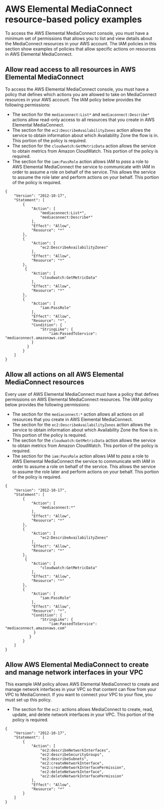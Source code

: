 # AWS Elemental MediaConnect resource\-based policy examples<a name="security_iam_resource-based-policy-examples"></a>

To access the AWS Elemental MediaConnect console, you must have a minimum set of permissions that allows you to list and view details about the MediaConnect resources in your AWS account\. The IAM policies in this section show examples of policies that allow specific actions on resources in AWS Elemental MediaConnect\.

## Allow read access to all resources in AWS Elemental MediaConnect<a name="iam-policy-examples-for-mediaconnect-actions-read-only-all-resources"></a>

To access the AWS Elemental MediaConnect console, you must have a policy that defines which actions you are allowed to take on MediaConnect resources in your AWS account\. The IAM policy below provides the following permissions:
+ The section for the `mediaconnect:List*` and `mediaconnect:Describe*` actions allow read\-only access to all resources that you create in AWS Elemental MediaConnect\.
+ The section for the `ec2:DescribeAvailabilityZones` action allows the service to obtain information about which Availability Zone the flow is in\. This portion of the policy is required\.
+ The section for the `cloudwatch:GetMetricData` action allows the service to obtain metrics from Amazon CloudWatch\. This portion of the policy is required\.
+ The section for the `iam:PassRole` action allows IAM to *pass* a role to AWS Elemental MediaConnect the service to communicate with IAM in order to assume a role on behalf of the service\. This allows the service to assume the role later and perform actions on your behalf\. This portion of the policy is required\.

```
{
    "Version": "2012-10-17",
    "Statement": [
        {
            "Action": [
                "mediaconnect:List*",
                "mediaconnect:Describe*"
            ],
            "Effect": "Allow",
            "Resource": "*"
        },
        {
            "Action": [
                "ec2:DescribeAvailabilityZones"
            ],
            "Effect": "Allow",
            "Resource": "*"
        },
         {
            "Action": [
                "cloudwatch:GetMetricData"
            ],
            "Effect": "Allow",
            "Resource": "*"
        },
        {
            "Action": [
                "iam:PassRole"
            ],
            "Effect": "Allow",
            "Resource": "*",
            "Condition": {
                "StringLike": {
                    "iam:PassedToService": "mediaconnect.amazonaws.com"
            }
          }
        }
    ]
}
```

## Allow all actions on all AWS Elemental MediaConnect resources<a name="iam-policy-examples-for-mediaconnect-actions-all-actions-all-resources"></a>

Every user of AWS Elemental MediaConnect must have a policy that defines permissions on AWS Elemental MediaConnect resources\. The IAM policy below provides the following permissions:
+ The section for the `mediaconnect:*` action allows all actions on all resources that you create in AWS Elemental MediaConnect\.
+ The section for the `ec2:DescribeAvailabilityZones` action allows the service to obtain information about which Availability Zone the flow is in\. This portion of the policy is required\.
+ The section for the `cloudwatch:GetMetricData` action allows the service to obtain metrics from Amazon CloudWatch\. This portion of the policy is required\.
+ The section for the `iam:PassRole` action allows IAM to *pass* a role to AWS Elemental MediaConnect the service to communicate with IAM in order to assume a role on behalf of the service\. This allows the service to assume the role later and perform actions on your behalf\. This portion of the policy is required\.

```
{
    "Version": "2012-10-17",
    "Statement": [
        {
            "Action": [
                "mediaconnect:*"
            ],
            "Effect": "Allow",
            "Resource": "*"
        },
        {
            "Action": [
                "ec2:DescribeAvailabilityZones"
            ],
            "Effect": "Allow",
            "Resource": "*"
        },
         {
            "Action": [
                "cloudwatch:GetMetricData"
            ],
            "Effect": "Allow",
            "Resource": "*"
        },
        {
            "Action": [
                "iam:PassRole"
            ],
            "Effect": "Allow",
            "Resource": "*",
            "Condition": {
                "StringLike": {
                    "iam:PassedToService": "mediaconnect.amazonaws.com"
             }
           } 
        }
    ]
}
```

## Allow AWS Elemental MediaConnect to create and manage network interfaces in your VPC<a name="iam-policy-examples-for-mediaconnect-vpc"></a>

This example IAM policy allows AWS Elemental MediaConnect to create and manage network interfaces in your VPC so that content can flow from your VPC to MediaConnect\. If you want to connect your VPC to your flow, you must set up this policy\.
+ The section for the `ec2:` actions allows MediaConnect to create, read, update, and delete network interfaces in your VPC\. This portion of the policy is required\.

```
{
    "Version": "2012-10-17",
    "Statement": [
        {
            "Action": [
                "ec2:describeNetworkInterfaces",
                "ec2:describeSecurityGroups",
                "ec2:describeSubnets",
                "ec2:createNetworkInterface",
                "ec2:createNetworkInterfacePermission",
                "ec2:deleteNetworkInterface",
                "ec2:deleteNetworkInterfacePermission"
            ],
            "Effect": "Allow",
            "Resource": "*"
        }
    ]
}
```
